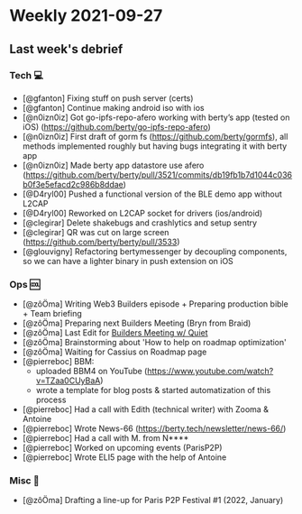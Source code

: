 # Weekly 2021-09-27

## Last week's debrief

### Tech :computer:

- [@gfanton] Fixing stuff on push server (certs)
- [@gfanton] Continue making android iso with ios
- [@n0izn0iz] Got go-ipfs-repo-afero working with berty’s app (tested on iOS) (https://github.com/berty/go-ipfs-repo-afero)
- [@n0izn0iz] First draft of gorm fs (https://github.com/berty/gormfs), all methods implemented roughly but having bugs integrating it with berty app
- [@n0izn0iz] Made berty app datastore use afero (https://github.com/berty/berty/pull/3521/commits/db19fb1b7d1044c036b0f3e5efacd2c986b8ddae)
- [@D4ryl00] Pushed a functional version of the BLE demo app without L2CAP
- [@D4ryl00] Reworked on L2CAP socket for drivers (ios/android)
- [@clegirar] Delete shakebugs and crashlytics and setup sentry
- [@clegirar] QR was cut on large screen (https://github.com/berty/berty/pull/3533)
- [@glouvigny] Refactoring bertymessenger by decoupling components, so we can have a lighter binary in push extension on iOS

### Ops 🆒

- [@zôÖma] Writing Web3 Builders episode + Preparing production bible + Team briefing
- [@zôÖma] Preparing next Builders Meeting (Bryn from Braid)
- [@zôÖma] Last Edit for [Builders Meeting w/ Quiet](https://samouraicoop.fromsmash.com/Builders-Meeting-Septembre)
- [@zôÖma] Brainstorming about 'How to help on roadmap optimization'
- [@zôÖma] Waiting for Cassius on Roadmap page
- [@pierreboc] BBM:
   - uploaded BBM4 on YouTube (https://www.youtube.com/watch?v=TZaa0CUyBaA)
   - wrote a template for blog posts & started automatization of this process
 - [@pierreboc] Had a call with Edith (technical writer) with Zooma & Antoine
 - [@pierreboc] Wrote News-66 (https://berty.tech/newsletter/news-66/)
 - [@pierreboc] Had a call with M. from N****
 - [@pierreboc] Worked on upcoming events (ParisP2P)
 - [@pierreboc] Wrote ELI5 page with the help of Antoine

### Misc 🎲
- [@zôÖma] Drafting a line-up for Paris P2P Festival #1 (2022, January)
